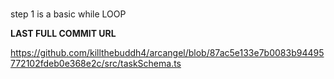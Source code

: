#

step 1 is a basic while LOOP



__LAST FULL COMMIT URL__

https://github.com/killthebuddh4/arcangel/blob/87ac5e133e7b0083b94495772102fdeb0e368e2c/src/taskSchema.ts
